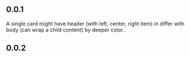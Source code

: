 ## 0.0.1

A single card might have header (with left, center, right item) in differ with body (can wrap a child content) by deeper color..

## 0.0.2